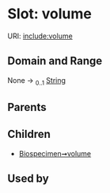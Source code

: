
# Slot: volume




URI: [include:volume](https://w3id.org/include/volume)


## Domain and Range

None &#8594;  <sub>0..1</sub> [String](types/String.md)

## Parents


## Children

 *  [Biospecimen➞volume](Biospecimen_volume.md)

## Used by


